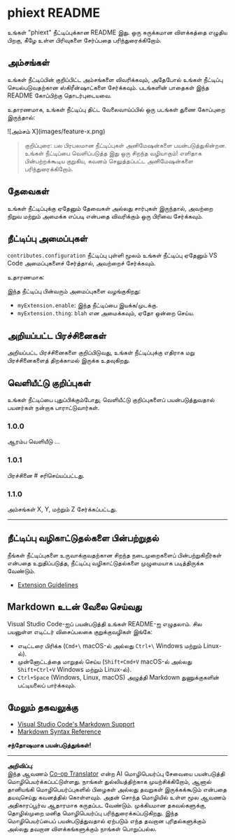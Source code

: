 <!--
CO_OP_TRANSLATOR_METADATA:
{
  "original_hash": "63e2d8f5b452d7842ae393f19ad812c5",
  "translation_date": "2025-10-11T11:37:41+00:00",
  "source_file": "code/09.UpdateSamples/Aug/vscode/phiext/README.md",
  "language_code": "ta"
}
-->
# phiext README

உங்கள் "phiext" நீட்டிப்புக்கான README இது. ஒரு சுருக்கமான விளக்கத்தை எழுதிய பிறகு, கீழே உள்ள பிரிவுகளை சேர்ப்பதை பரிந்துரைக்கிறோம்.

## அம்சங்கள்

உங்கள் நீட்டிப்பின் குறிப்பிட்ட அம்சங்களை விவரிக்கவும், அதேபோல் உங்கள் நீட்டிப்பு செயல்படுவதற்கான ஸ்கிரீன்ஷாட்களை சேர்க்கவும். படங்களின் பாதைகள் இந்த README கோப்பிற்கு தொடர்புடையவை.

உதாரணமாக, உங்கள் நீட்டிப்பு திட்ட வேலைவாய்ப்பில் ஒரு படங்கள் துணை கோப்புறை இருந்தால்:

\!\[அம்சம் X\]\(images/feature-x.png\)

> குறிப்புரை: பல பிரபலமான நீட்டிப்புகள் அனிமேஷன்களை பயன்படுத்துகின்றன. உங்கள் நீட்டிப்பை வெளிப்படுத்த இது ஒரு சிறந்த வழியாகும்! எளிதாக பின்பற்றக்கூடிய குறுகிய, கவனம் செலுத்தப்பட்ட அனிமேஷன்களை பரிந்துரைக்கிறோம்.

## தேவைகள்

உங்கள் நீட்டிப்புக்கு ஏதேனும் தேவைகள் அல்லது சார்புகள் இருந்தால், அவற்றை நிறுவ மற்றும் அமைக்க எப்படி என்பதை விவரிக்கும் ஒரு பிரிவை சேர்க்கவும்.

## நீட்டிப்பு அமைப்புகள்

`contributes.configuration` நீட்டிப்பு புள்ளி மூலம் உங்கள் நீட்டிப்பு ஏதேனும் VS Code அமைப்புகளைச் சேர்த்தால், அவற்றைச் சேர்க்கவும்.

உதாரணமாக:

இந்த நீட்டிப்பு பின்வரும் அமைப்புகளை வழங்குகிறது:

* `myExtension.enable`: இந்த நீட்டிப்பை இயக்க/முடக்கு.
* `myExtension.thing`: `blah` என அமைக்கவும், ஏதோ ஒன்றை செய்ய.

## அறியப்பட்ட பிரச்சினைகள்

அறியப்பட்ட பிரச்சினைகளை குறிப்பிடுவது, உங்கள் நீட்டிப்புக்கு எதிராக மறு பிரச்சினைகளைத் திறக்காமல் இருக்க உதவுகிறது.

## வெளியீட்டு குறிப்புகள்

உங்கள் நீட்டிப்பை புதுப்பிக்கும்போது, வெளியீட்டு குறிப்புகளைப் பயன்படுத்துவதால் பயனர்கள் நன்றாக பாராட்டுவார்கள்.

### 1.0.0

ஆரம்ப வெளியீடு ...

### 1.0.1

பிரச்சினை # சரிசெய்யப்பட்டது.

### 1.1.0

அம்சங்கள் X, Y, மற்றும் Z சேர்க்கப்பட்டது.

---

## நீட்டிப்பு வழிகாட்டுதல்களை பின்பற்றுதல்

நீங்கள் நீட்டிப்புகளை உருவாக்குவதற்கான சிறந்த நடைமுறைகளைப் பின்பற்றுகிறீர்கள் என்பதை உறுதிப்படுத்த, நீட்டிப்பு வழிகாட்டுதல்களை முழுமையாக படித்திருக்க வேண்டும்.

* [Extension Guidelines](https://code.visualstudio.com/api/references/extension-guidelines)

## Markdown உடன் வேலை செய்வது

Visual Studio Code-ஐப் பயன்படுத்தி உங்கள் README-ஐ எழுதலாம். சில பயனுள்ள எடிட்டர் விசைப்பலகை குறுக்குவழிகள் இங்கே:

* எடிட்டரை பிரிக்க (`Cmd+\` macOS-ல் அல்லது `Ctrl+\` Windows மற்றும் Linux-ல்).
* முன்னோட்டத்தை மாறுதல் செய்ய (`Shift+Cmd+V` macOS-ல் அல்லது `Shift+Ctrl+V` Windows மற்றும் Linux-ல்).
* `Ctrl+Space` (Windows, Linux, macOS) அழுத்தி Markdown துணுக்குகளின் பட்டியலைப் பார்க்கவும்.

## மேலும் தகவலுக்கு

* [Visual Studio Code's Markdown Support](http://code.visualstudio.com/docs/languages/markdown)
* [Markdown Syntax Reference](https://help.github.com/articles/markdown-basics/)

**சந்தோஷமாக பயன்படுத்துங்கள்!**

---

**அறிவிப்பு**:  
இந்த ஆவணம் [Co-op Translator](https://github.com/Azure/co-op-translator) என்ற AI மொழிபெயர்ப்பு சேவையை பயன்படுத்தி மொழிபெயர்க்கப்பட்டுள்ளது. நாங்கள் துல்லியத்திற்காக முயற்சிக்கிறோம், ஆனால் தானியங்கி மொழிபெயர்ப்புகளில் பிழைகள் அல்லது தவறுகள் இருக்கக்கூடும் என்பதை தயவுசெய்து கவனத்தில் கொள்ளவும். அதன் சொந்த மொழியில் உள்ள மூல ஆவணம் அதிகாரப்பூர்வ ஆதாரமாக கருதப்பட வேண்டும். முக்கியமான தகவல்களுக்கு, தொழில்முறை மனித மொழிபெயர்ப்பு பரிந்துரைக்கப்படுகிறது. இந்த மொழிபெயர்ப்பைப் பயன்படுத்துவதால் ஏற்படும் எந்த தவறான புரிதல்களுக்கும் அல்லது தவறான விளக்கங்களுக்கும் நாங்கள் பொறுப்பல்ல.